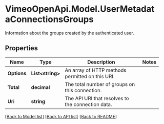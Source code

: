 # VimeoOpenApi.Model.UserMetadataConnectionsGroups
Information about the groups created by the authenticated user.
## Properties

Name | Type | Description | Notes
------------ | ------------- | ------------- | -------------
**Options** | **List&lt;string&gt;** | An array of HTTP methods permitted on this URI. | 
**Total** | **decimal** | The total number of groups on this connection. | 
**Uri** | **string** | The API URI that resolves to the connection data. | 

[[Back to Model list]](../README.md#documentation-for-models) [[Back to API list]](../README.md#documentation-for-api-endpoints) [[Back to README]](../README.md)


